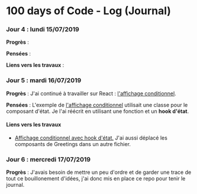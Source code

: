 # 100 days of Code - Log (Journal)

### Jour 4 : lundi 15/07/2019

**Progrès** : 

**Pensées** : 

**Liens vers les travaux** :

### Jour 5 : mardi 16/07/2019

**Progrès** : J'ai continué à travailler sur React : [l'affichage conditionnel](https://fr.reactjs.org/docs/conditional-rendering.html).

**Pensées** : L'exemple de [l'affichage conditionnel](https://fr.reactjs.org/docs/conditional-rendering.html) utilisait une classe pour le composant d'état. Je l'ai réécrit en utilisant une fonction et un **hook d'état**.

#### Liens vers les travaux
- [Affichage conditionnel avec hook d'état.](https://codesandbox.io/s/affichage-conditionnel-xy4p0)
J'ai aussi déplacé les composants de Greetings dans un autre fichier.

### Jour 6 : mercredi 17/07/2019

**Progrès** : J'avais besoin de mettre un peu d'ordre  et de garder une trace de tout ce bouillonement d'idées, j'ai donc mis en place ce repo pour tenir le journal.